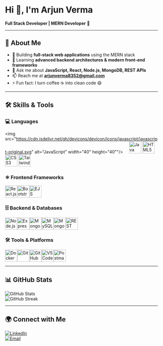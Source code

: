 # Hi 👋, I'm Arjun Verma  
**Full Stack Developer | MERN Developer** 🚀  

---

## 🌟 About Me
- 🔭 Building **full-stack web applications** using the MERN stack  
- 🌱 Learning **advanced backend architectures & modern front-end frameworks**  
- 💬 Ask me about **JavaScript, React, Node.js, MongoDB, REST APIs**  
- 📫 Reach me at **arjunverma8352@gmail.com**  
- ⚡ Fun fact: I turn coffee ☕ into clean code 😄  

---

## 🛠 Skills & Tools

### 💻 Languages

<img src="https://cdn.jsdelivr.net/gh/devicons/devicon/icons/javascript/javascript-original.svg" alt="JavaScript" width="40" height="40""/> &nbsp;&nbsp;&nbsp; <img src="https://cdn.jsdelivr.net/gh/devicons/devicon/icons/java/java-original.svg" alt="Java" width="40" height="40"/> <img src="https://cdn.jsdelivr.net/gh/devicons/devicon/icons/html5/html5-original.svg" alt="HTML5" width="40" height="40"/> <img src="https://cdn.jsdelivr.net/gh/devicons/devicon/icons/css3/css3-original.svg" alt="CSS3" width="40" height="40"/> <img src="https://cdn.jsdelivr.net/gh/devicons/devicon/icons/tailwindcss/tailwindcss-plain.svg" alt="Tailwind CSS" width="40" height="40"/>


### ⚛ Frontend Frameworks
<img src="https://cdn.jsdelivr.net/gh/devicons/devicon/icons/react/react-original.svg" alt="React.js" width="40" height="40"/><img src="https://cdn.jsdelivr.net/gh/devicons/devicon/icons/bootstrap/bootstrap-plain.svg" alt="Bootstrap" width="40" height="40"/><img src="https://cdn.jsdelivr.net/gh/devicons/devicon/icons/javascript/javascript-original.svg" alt="EJS" width="40" height="40"/>

### 🗄 Backend & Databases
<img src="https://cdn.jsdelivr.net/gh/devicons/devicon/icons/nodejs/nodejs-original.svg" alt="Node.js" width="40" height="40"/><img src="https://cdn.jsdelivr.net/gh/devicons/devicon/icons/express/express-original.svg" alt="Express.js" width="40" height="40"/><img src="https://cdn.jsdelivr.net/gh/devicons/devicon/icons/mongodb/mongodb-original.svg" alt="MongoDB" width="40" height="40"/><img src="https://cdn.jsdelivr.net/gh/devicons/devicon/icons/mysql/mysql-original.svg" alt="MySQL" width="40" height="40"/><img src="https://cdn.jsdelivr.net/gh/devicons/devicon/icons/mongoose/mongoose-original.svg" alt="Mongoose" width="40" height="40"/><img src="https://cdn.jsdelivr.net/gh/devicons/devicon/icons/restapi/restapi-original.svg" alt="REST API" width="40" height="40"/>

### 🛠 Tools & Platforms
<img src="https://cdn.jsdelivr.net/gh/devicons/devicon/icons/docker/docker-original.svg" alt="Docker" width="40" height="40"/><img src="https://cdn.jsdelivr.net/gh/devicons/devicon/icons/git/git-original.svg" alt="Git" width="40" height="40"/><img src="https://cdn.jsdelivr.net/gh/devicons/devicon/icons/github/github-original.svg" alt="GitHub" width="40" height="40"/><img src="https://cdn.jsdelivr.net/gh/devicons/devicon/icons/visualstudio/visualstudio-plain.svg" alt="VS Code" width="40" height="40"/><img src="https://cdn.jsdelivr.net/gh/devicons/devicon/icons/postman/postman-original.svg" alt="Postman" width="40" height="40"/>

---

## 📊 GitHub Stats
![GitHub Stats](https://github-readme-stats.vercel.app/api?username=arjunverma&show_icons=true&theme=radical)  
![GitHub Streak](https://github-readme-streak-stats.herokuapp.com/?user=arjunverma&theme=radical)  

---

## 🌍 Connect with Me
[![LinkedIn](https://img.shields.io/badge/LinkedIn-blue?logo=linkedin&logoColor=white)](https://www.linkedin.com/in/arjun-verma-02b44025b)  
[![Email](https://img.shields.io/badge/Email-D14836?logo=gmail&logoColor=white)](mailto:arjunverma8352@gmail.com)  

